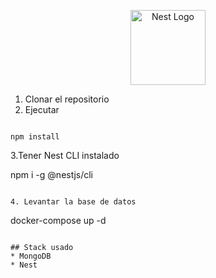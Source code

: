 <p align="center">
  <a href="http://nestjs.com/" target="blank"><img src="https://nestjs.com/img/logo-small.svg" width="120" alt="Nest Logo" /></a>
</p>


1. Clonar el repositorio
2. Ejecutar
```

npm install
```

3.Tener Nest CLI instalado

npm i -g @nestjs/cli
```

4. Levantar la base de datos
```

docker-compose up -d
```

## Stack usado
* MongoDB
* Nest